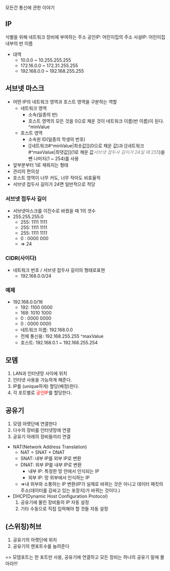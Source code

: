 모든건 통신에 관한 이야기

## IP
식별을 위해 네트워크 장비에 부여하는 주소
공인IP: 어린이집의 주소
사설IP: 어린이집 내부의 반 이름
- 대역
	- 10.0.0 ~ 10.255.255.255
	- 172.16.0.0 ~ 172.31.255.255
	- 192.168.0.0 ~ 192.168.255.255

## 서브넷 마스크
- 어떤 IP의 네트워크 영역과 호스트 영역을 구분하는 역할
	- 네트워크 영역
		- 소속(일종의 반)
		- 호스트 영역의 모든 것을 0으로 채운 것이 네트워크 이름(반 이름)이 된다. ^minValue
	- 호스트 영역
		- 소속원 ID(일종의 학생의 번호)
		- [[네트워크#^minValue|최솟값]](0으로 채운 값)과 [[네트워크#^maxValue|최댓값]](1로 채운 값<span style="color:grey"><i>서브넷 접두사 길이가 24일 때 255</i></span>)을 뺀 나머지(1 ~ 254)를 사용
- 앞부분부터 1로 채워지는 형태
- 관리의 편의성
- 호스트 영역이 너무 커도, 너무 작아도 비효율적
- 서브넷 접두사 길이가 24면 일반적으로 적당
### 서브넷 접두사 길이
- 서브넷마스크를 이진수로 바꿨을 때 1의 갯수
- 255.255.255.0
	- 255: 1111 1111
	- 255: 1111 1111
	- 255: 1111 1111
	- 0    : 0000 000
	- => 24
### CIDR(사이다)
- 네트워크 번호 / 서브넷 접두사 길이의 형태로표현
	- 192.168.0.0/24
### 예제
- 192.168.0.0/16
	- 192: 1100 0000
	- 168: 1010 1000
	- 0    : 0000 0000
	- 0    : 0000 0000
	- 네트워크 이름: 192.168.0.0
	- 전체 통신용: 192.168.255.255 ^maxValue
	- 호스트: 192.168.0.1 ~ 192.168.255.254

## 모뎀
1. LAN과 인터넷망 사이에 위치
2. 인터넷 사용을 가능하게 해준다.
3. IP를 (unique하게) 할당(배정)한다.
4. 각 포트별로 <span style="color:red">공인IP</span>를 할당한다.

## 공유기
1. 모뎀 아랫단에 연결한다
2. 다수의 장비를 인터넷망에 연결
3. 공유기 아래의 장비들끼리 연결
- NAT(Network Address Translation)
	- NAT = SNAT + DNAT
	- SNAT: 내부 IP를 외부 IP로 변환
	- DNAT: 외부 IP를 내부 IP로 변환
		- 내부 IP: 특정한 망 안에서 인식되는 IP
		- 외부 IP: 망 외부에서 인식하는 IP
	- ⇒내 외부와 소통하는 IP 변환(IP가 실제로 바뀌는 것은 아니고 데이터 패킷의 주소(데이터를 감싸고 있는 포장지)가 바뀌는 것이다.)
- DHCP(Dynamic Host Configuration Protocol)
	1. 공유기에 물린 장비들의 IP 자동 설정
	2. 기타 수동으로 직접 입력해야 할 것들 자동 설정

## (스위칭)허브
1. 공유기의 아랫단에 위치
2. 공유기의 랜포트수를 늘려준다

=> 모뎀포트는 한 포트만 사용, 공유기에 연결하고 모든 장비는 하나의 공유기 밑에 몰아라!!!